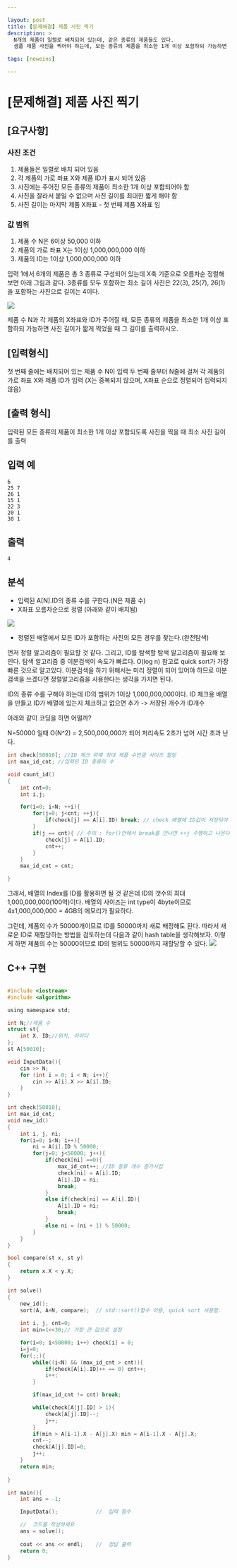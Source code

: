 ```yaml
---

layout: post
title: [문제해결] 제품 사진 찍기
description: >
  N개의 제품이 일렬로 배치되어 있는데, 같은 종류의 제품들도 있다.
  샘플 제품 사진을 찍어야 하는데, 모든 종류의 제품을 최소한 1개 이상 포함하되 가능하면 사진 길이가 짧게 찍으려고 한다.

tags: [neweins]

---
```


# [문제해결] 제품 사진 찍기

## [요구사항]

### 사진 조건
1. 제품들은 일렬로 배치 되어 있음
2. 각 제품의 가로 좌표 X와 제품 ID가 표시 되어 있음
3. 사진에는 주어진 모든 종류의 제품이 최소한 1개 이상 포함되어야 함
4. 사진을 잘라서 붙일 수 없으며 사진 길이를 최대한 짧게 해야 함
5. 사진 길이는 마지막 제품 X좌표 - 첫 번째 제품 X좌표 임

### 값 범위
1. 제품 수 N은 6이상 50,000 이하
2. 제품의 가로 좌표 X는 1이상 1,000,000,000 이하
3. 제품의 ID는 1이상 1,000,000,000 이하

입력 1에서 6개의 제품은 총 3 종류로 구성되어 있는데 X축 기준으로 오름차순 정렬해 보면 아래 그림과 같다. 3종류를 모두 포함하는 최소 길이 사진은 22(3), 25(7), 26(1)을 포함하는 사진으로 길이는 4이다.

![](/assets/img/샘플제품_1.jpg)

제품 수 N과 각 제품의 X좌표와 ID가 주어질 때,
모든 종류의 제품을 최소한 1개 이상 포함하되 가능하면 사진 길이가 짧게 찍었을 때 그 길이를 출력하시오.

## [입력형식]

첫 번째 줄에는 배치되어 있는 제품 수 N이 입력
두 번째 줄부터 N줄에 걸쳐 각 제품의 가로 좌표 X와 제품 ID가 입력 (X는 중복되지 않으며, X좌표 순으로 정렬되어 입력되지 않음)


## [출력 형식]

입력된 모든 종류의 제품이 최소한 1개 이상 포함되도록 사진을 찍을 때 최소 사진 길이를 출력


## 입력 예

~~~
6
25 7
26 1
15 1
22 3
20 1
30 1
~~~

## 출력

~~~
4
~~~

## 분석
- 입력된 A[N].ID의 종류 수를 구한다.(N은 제품 수)
- X좌표 오름차순으로 정렬 (아래와 같이 배치됨)

![](/assets/img/샘플제품_3.png)

- 정렬된 배열에서 모든 ID가 포함하는 사진의 모든 경우를 찾는다.(완전탐색)


먼저 정렬 알고리즘이 필요할 것 같다. 그리고, ID를 탐색할 탐색 알고리즘이 필요해 보인다. 탐색 알고리즘 중 이분검색이 속도가 빠르다. O(log n) 참고로 quick sort가 가장 빠른 것으로 알고있다. 이분검색을 하기 위해서는 미리 정렬이 되어 있어야 하므로 이분검색을 쓰겠다면 정렬알고리즘을 사용한다는 생각을 가지면 된다.

ID의 종류 수를 구해야 하는데 ID의 범위가 1이상 1,000,000,000이다. 
ID 체크용 배열을 만들고 ID가 배열에 있는지 체크하고 없으면 추가 -> 저장된 개수가 ID개수

아래와 같이 코딩을 하면 어떨까?

N=50000 일때
O(N^2) = 2,500,000,000가 되어 처리속도 2초가 넘어 시간 초과 난다.

~~~c
int check[50010]; //ID 체크 위해 최대 제품 수만큼 사이즈 할당
int max_id_cnt; //입력된 ID 종류의 수

void count_id()
{
	int cnt=0;
	int i,j;

	for(i=0; i<N; ++i){
		for(j=0; j<cnt; ++j){
			if(check[j] == A[i].ID) break; // check 배열에 ID값이 저장되어 있으므로 for() 종료
		}
		if(j == cnt){ // 주의 : for()안에서 break를 만나면 ++j 수행하고 나온다.
			check[j] = A[i].ID;
			cnt++;
		} 
	}
	max_id_cnt = cnt;

}
~~~



그래서, 배열의 Index를 ID를 활용하면 될 것 같은데 ID의 갯수의 최대 1,000,000,000(100억)이다.
배열의 사이즈는 int type이 4byte이므로 4x1,000,000,000 = 4GB의 메모리가 필요하다. 

그런데, 제품의 수가 50000개이므로 ID를 50000까지 새로 배정해도 된다. 따라서 새로운 ID로 재할당하는 방법을 검토하는데 다음과 같이 hash table을 생각해보자.
이렇게 하면 제품의 수는 50000이므로  ID의 범위도 50000까지 재할당할 수 있다.
![](/assets/img/샘플제품_2.png)


## C++ 구현

~~~ c

#include <iostream>
#include <algorithm>

using namespace std;

int N;//제품 수
struct st{
	int X, ID;//위치, 아이디
};
st A[50010];

void InputData(){
	cin >> N;
	for (int i = 0; i < N; i++){
		cin >> A[i].X >> A[i].ID;
	}
}

int check[50010];
int max_id_cnt;
void new_id()
{
	int i, j, ni;
	for(i=0; i<N; i++){
		ni = A[i].ID % 50000;
		for(j=0; j<50000; j++){
			if(check[ni] ==0){
				max_id_cnt++; //ID 종류 개수 증가시킴
				check[ni] = A[i].ID;
				A[i].ID = ni;
				break;
			}
			else if(check[ni] == A[i].ID){
				A[i].ID = ni;
				break;
			}
			else ni = (ni + 1) % 50000;
		}
	}
}

bool compare(st x, st y)
{
	return x.X < y.X;
}

int solve()
{
	new_id();
	sort(A, A+N, compare);	// std::sort()함수 이용, quick sort 사용함.
	
	int i, j, cnt=0;
	int min=1<<30;// 가장 큰 값으로 설정

	for(i=0; i<50000; i++) check[i] = 0;
	i=j=0;
	for(;;){
		while((i<N) && (max_id_cnt > cnt)){
			if(check[A[i].ID]++ == 0) cnt++;
			i++;
		}

		if(max_id_cnt != cnt) break;

		while(check[A[j].ID] > 1){
			check[A[j].ID]--;
			j++;
		}
		if(min > A[i-1].X - A[j].X) min = A[i-1].X - A[j].X;
		cnt--;
		check[A[j].ID]=0;
		j++;
	}
	return min;
	
}

int main(){
	int ans = -1;

	InputData();			//	입력 함수

	//	코드를 작성하세요
	ans = solve();
	
	cout << ans << endl;	//	정답 출력
	return 0;
}



~~~